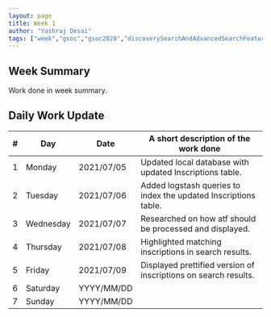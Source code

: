 ```yaml
---
layout: page
title: Week 1
author: "Yashraj Desai"
tags: ["week","gsoc","gsoc2020","discoverySearchAndAdvancedSearchFeatures","week#5","eval#1"]
---
```


## Week Summary

Work done in week summary.

## Daily Work Update

|\#|Day|Date|A short description of the work done|  
|---	|---	|---	|---	|  
|1   	| Monday 	|   2021/07/05	| Updated local database with updated Inscriptions table. |  
|2   	| Tuesday  	|   2021/07/06	| Added logstash queries to index the updated Inscriptions table.|  
|3   	| Wednesday  	|  2021/07/07 	| Researched on how atf should be processed and displayed. |  
|4   	| Thursday  	|   2021/07/08	| Highlighted matching inscriptions in search results.|  
|5   	| Friday  	|   2021/07/09	| Displayed prettified version of inscriptions on search results. |  
|6   	| Saturday  	|   YYYY/MM/DD	| |  
|7   	| Sunday  	|   YYYY/MM/DD	|  |  
